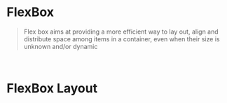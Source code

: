 # FlexBox
>Flex box aims at providing a more efficient way to lay out, align and distribute space among items in a container, even when their size is unknown and/or dynamic  

<br>

# FlexBox Layout 

>